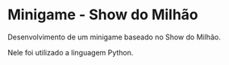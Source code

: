 # Minigame - Show do Milhão

Desenvolvimento de um minigame baseado no Show do Milhão.

Nele foi utilizado a linguagem Python.
